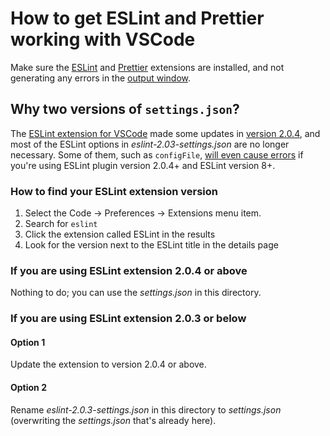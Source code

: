 # How to get ESLint and Prettier working with VSCode

Make sure the [ESLint](https://marketplace.visualstudio.com/items?itemName=dbaeumer.vscode-eslint) and [Prettier](https://marketplace.visualstudio.com/items?itemName=esbenp.prettier-vscode) extensions are installed, and not generating any errors in the [output window](https://docs.microsoft.com/en-us/visualstudio/ide/reference/output-window?view=vs-2022).

## Why two versions of `settings.json`?

The [ESLint extension for VSCode](https://marketplace.visualstudio.com/items?itemName=dbaeumer.vscode-eslint) made some updates in [version 2.0.4](https://github.com/microsoft/vscode-eslint#version-204), and most of the ESLint options in _eslint-2.03-settings.json_ are no longer necessary. Some of them, such as `configFile`, [will even cause errors](https://github.com/microsoft/vscode-eslint/issues/1357#issuecomment-966807993) if you're using ESLint plugin version 2.0.4+ and ESLint version 8+.

### How to find your ESLint extension version

1. Select the Code -> Preferences -> Extensions menu item.
1. Search for `eslint`
1. Click the extension called ESLint in the results
1. Look for the version next to the ESLint title in the details page

### If you are using ESLint extension 2.0.4 or above

Nothing to do; you can use the _settings.json_ in this directory.

### If you are using ESLint extension 2.0.3 or below

#### Option 1

Update the extension to version 2.0.4 or above.

#### Option 2

Rename _eslint-2.0.3-settings.json_ in this directory to _settings.json_ (overwriting the _settings.json_ that's already here).

